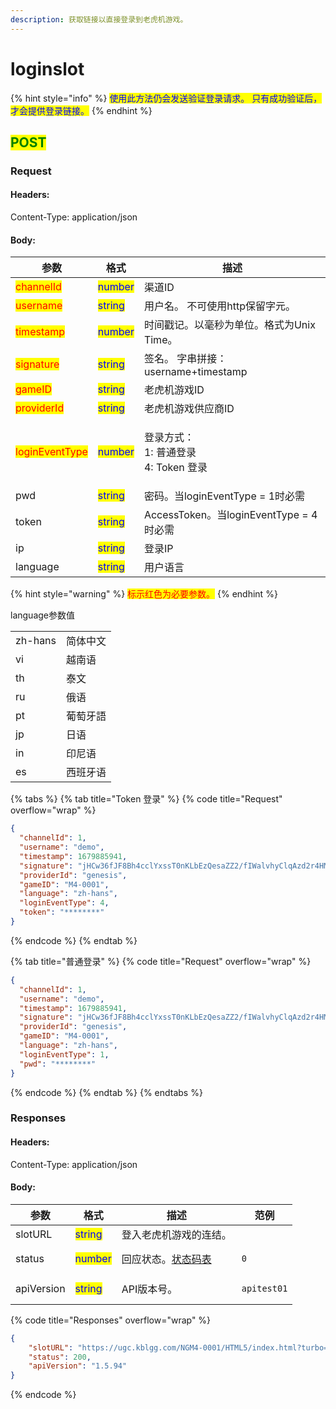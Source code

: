 ```yaml
---
description: 获取链接以直接登录到老虎机游戏。
---
```


# loginslot

{% hint style="info" %}
<mark style="color:blue;">使用此方法仍会发送验证登录请求。 只有成功验证后，才会提供登录链接。</mark>
{% endhint %}

## <mark style="color:green;">POST</mark>

### **Request**

#### Headers:

Content-Type: application/json

#### Body:

| 参数                                             | 格式                                      | 描述                                     |
| ---------------------------------------------- | --------------------------------------- | -------------------------------------- |
| <mark style="color:red;">channelId</mark>      | <mark style="color:blue;">number</mark> | 渠道ID                                   |
| <mark style="color:red;">username</mark>       | <mark style="color:blue;">string</mark> | 用户名。 不可使用http保留字元。                     |
| <mark style="color:red;">timestamp</mark>      | <mark style="color:blue;">number</mark> | 时间戳记。以毫秒为单位。格式为Unix Time。              |
| <mark style="color:red;">signature</mark>      | <mark style="color:blue;">string</mark> | 签名。 字串拼接：username+timestamp            |
| <mark style="color:red;">gameID</mark>         | <mark style="color:blue;">string</mark> | 老虎机游戏ID                                |
| <mark style="color:red;">providerId</mark>     | <mark style="color:blue;">string</mark> | 老虎机游戏供应商ID                             |
| <mark style="color:red;">loginEventType</mark> | <mark style="color:blue;">number</mark> | <p>登录方式：<br>1: 普通登录<br>4: Token 登录</p> |
| pwd                                            | <mark style="color:blue;">string</mark> | 密码。当loginEventType = 1时必需              |
| token                                          | <mark style="color:blue;">string</mark> | AccessToken。当loginEventType = 4时必需     |
| ip                                             | <mark style="color:blue;">string</mark> | 登录IP                                   |
| language                                       | <mark style="color:blue;">string</mark> | 用户语言                                   |

{% hint style="warning" %}
<mark style="color:red;">标示红色为必要参数。</mark>
{% endhint %}

language参数值

|         |      |
| ------- | ---- |
| zh-hans | 简体中文 |
| vi      | 越南语  |
| th      | 泰文   |
| ru      | 俄语   |
| pt      | 葡萄牙語 |
| jp      | 日语   |
| in      | 印尼语  |
| es      | 西班牙语 |

{% tabs %}
{% tab title="Token 登录" %}
{% code title="Request" overflow="wrap" %}
```json
{
  "channelId": 1,
  "username": "demo",
  "timestamp": 1679885941,
  "signature": "jHCw36fJF8Bh4cclYxssT0nKLbEzQesaZZ2/fIWalvhyClqAzd2r4HM9CX9ORag/Cw+CS8I19mhkYjDDtHVM2A==",
  "providerId": "genesis",
  "gameID": "M4-0001",
  "language": "zh-hans",
  "loginEventType": 4,
  "token": "********"
}
```
{% endcode %}
{% endtab %}

{% tab title="普通登录" %}
{% code title="Request" overflow="wrap" %}
```json
{
  "channelId": 1,
  "username": "demo",
  "timestamp": 1679885941,
  "signature": "jHCw36fJF8Bh4cclYxssT0nKLbEzQesaZZ2/fIWalvhyClqAzd2r4HM9CX9ORag/Cw+CS8I19mhkYjDDtHVM2A==",
  "providerId": "genesis",
  "gameID": "M4-0001",
  "language": "zh-hans",
  "loginEventType": 1,
  "pwd": "********"
}
```
{% endcode %}
{% endtab %}
{% endtabs %}

### **Responses**

#### Headers:

Content-Type: application/json

#### Body:

<table><thead><tr><th>参数</th><th>格式</th><th>描述</th><th data-hidden>范例</th></tr></thead><tbody><tr><td>slotURL</td><td><mark style="color:blue;">string</mark></td><td>登入老虎机游戏的连结。</td><td></td></tr><tr><td>status</td><td><mark style="color:blue;">number</mark></td><td>回应状态。<a href="../../ebet-zhuang-tai-ma.md#ebet-xiang-ying-de-zhuang-tai-dai-ma">状态码表</a></td><td><pre><code>0
</code></pre></td></tr><tr><td>apiVersion</td><td><mark style="color:blue;">string</mark></td><td>API版本号。</td><td><pre><code>apitest01
</code></pre></td></tr></tbody></table>

{% code title="Responses" overflow="wrap" %}
```json
{
    "slotURL": "https://ugc.kblgg.com/NGM4-0001/HTML5/index.html?turbo=true&mode=real&partner=964dc891-31c1-4579-8628-77ee21c35809&session=322dbbf66403a7e4e947f2e6ebfff110-88915679&language=zh-hant&gs=nurgs-RMX&partnerCode=EbetCNY&referer=ugc.kblgg.com&refererRetries=0&device=DESKTOP",
    "status": 200,
    "apiVersion": "1.5.94"
}
```
{% endcode %}
